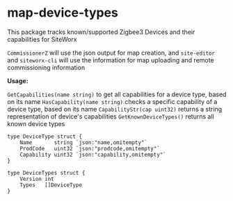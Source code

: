# map-device-types

This package tracks known/supported Zigbee3 Devices and their capabilities for SiteWorx

`CommissionerZ` will use the json output for map creation, and `site-editor` and `siteworx-cli` will use the information for map uploading and remote commissioning information

**Usage:**

`GetCapabilities(name string)` to get all capabilities for a device type, based on its name
`HasCapability(name string)` checks a specific capability of a device type, based on its name
`CapabilityStr(cap uint32)` returns a string representation of device's capabilities
`GetKnownDeviceTypes()` returns all known device types

```
type DeviceType struct {
	Name       string `json:"name,omitempty"`
	ProdCode   uint32 `json:"prodcode,omitempty"`
	Capability uint32 `json:"capability,omitempty"`
}

type DeviceTypes struct {
	Version int
	Types   []DeviceType
}
```
